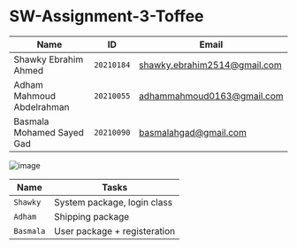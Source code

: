 # SW-Assignment-3-Toffee
 
| Name | ID | Email |
| --- | --- | --- |
| Shawky Ebrahim Ahmed | `20210184` | shawky.ebrahim2514@gmail.com|
| Adham Mahmoud Abdelrahman | `20210055` | adhammahmoud0163@gmail.com |
| Basmala Mohamed Sayed Gad | `20210090` | basmalahgad@gmail.com |

![image](https://user-images.githubusercontent.com/101745968/235717727-f644be3e-a145-4226-b225-c9b0fdabbab9.png)

| Name | Tasks |
| --- | --- |
| `Shawky` | System package, login class |
| `Adham` | Shipping package |
| `Basmala` | User package + registeration |
